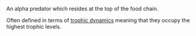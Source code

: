An alpha predator which resides at the top of the food chain.

Often defined in terms of [trophic dynamics](https://en.wikipedia.org/wiki/Trophic_dynamics) meaning that they occupy the highest trophic levels.
